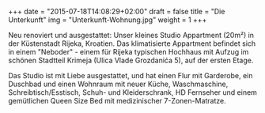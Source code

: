 +++
date = "2015-07-18T14:08:29+02:00"
draft = false
title = "Die Unterkunft"
img = "Unterkunft-Wohnung.jpg"
weight = 1
+++

Neu renoviert und ausgestattet: Unser kleines Studio Appartment (20m²) in der Küstenstadt Rijeka, Kroatien.
Das klimatisierte Appartment befindet sich in einem "Neboder" - einem für Rijeka typischen Hochhaus mit Aufzug im schönen Stadtteil Krimeja (Ulica Vlade Grozdanića 5), auf der ersten Etage.

Das Studio ist mit Liebe ausgestattet, und hat einen Flur mit Garderobe, ein Duschbad und einen Wohnraum mit neuer Küche, Waschmaschine, Schreibtisch/Esstisch, Schuh- und Kleiderschrank, HD Fernseher und einem gemütlichen Queen Size Bed mit medizinischer 7-Zonen-Matratze.


